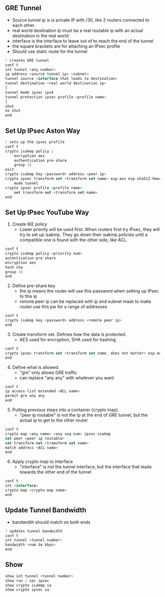 
## GRE Tunnel
- Source tunnel ip is is private IP with /30, like 2 routers connected to each other.
- real world destination ip must be a real routable ip with an actual destination in the real world
- interface is the interface to leave out of to reach the end of the tunnel
- the square brackets are for attaching an IPsec profile
- Should use static route for the tunnel
```js
! creates GRE tunnel
conf t
int tunnel <any number>
ip address <source tunnel ip> <subnet>
tunnel source <interface that leads to destination>
tunnel destination <real world destination ip>
[
tunnel mode ipsec ipv4
tunnel protection ipsec profile <profile name>
]
shut
no shut
end
```

## Set Up IPsec Aston Way
```js
! sets up the ipsec profile
conf t
crypto isakmp policy 1
	encryption aes
	authentication pre-share
	group 16
exit 
crypto isakmp key <password> address <peer ip>
crypto ipsec transform-set <transform set name> esp-aes esp-sha512-hmac
	mode tunnel
crypto ipsec profile <profile name>
	set transform-set <transform set name>
end
```


## Set Up IPsec YouTube Way
1. Create IKE policy
	- Lower priority will be used first. When routers first try IPsec, they will try to set up isakmp. They go down their isakmp policies until a compatible one is found with the other side, like ACL. 
```js
conf t
crypto isakmp policy <priority num>
autentication pre-share 
encryption aes
hash sha 
group 16
end
```
2. Define pre-share key
	- the ip means the router will use this password when setting up IPsec to this ip
	- remote peer ip can be replaced with ip and subnet mask to make router use this pw for a range of addresses
```js
conf t
crypto isakmp key <password> address <remote peer ip>
end
```
3. Create transform set. Defines how the data is protected.
	- AES used for encryption, SHA used for hashing
```js
conf t
crypto ipsec transform-set <transform set name, does not matter> esp-aes esp-sha-hmc
end
```
4. Define what is allowed.
	- "gre" only allows GRE traffic
	- can replace "any any" with whatever you want
```js
conf t
ip access-list extended <ACL name> 
permit gre any any
end
```
5. Putting previous steps into a container (crypto map).
	- "peer ip routable" is not the ip at the end of GRE tunnel, but the actual ip to get to the other router
```js
conf t
crypto map <any name> <any seq num> ipsec-isakmp
set peer <peer ip routable>
set transform-set <tramsform set name>
match address <ACL name>
end
```
6. Apply crypto map to interface
	- "interface" is not the tunnel interface, but the interface that leads towards the other end of the tunnel
```js
conf t
int <interface>
crypto map <crypto map name>
end
```

## Update Tunnel Bandwidth
- bandwidth should match on both ends
```js
! updates tunnel bandwidth
conf t
int tunnel <tunnel number>
bandwidth <num in kbps>
end
```

## Show
```js
show int tunnel <tunnel number>
show run | sec ipsec
show crypto isakmp sa
show crypto ipsec sa
```





